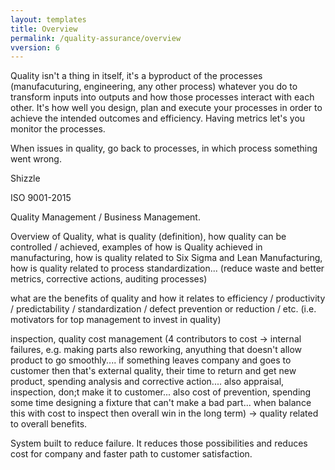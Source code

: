 ```yaml
---
layout: templates
title: Overview
permalink: /quality-assurance/overview
vversion: 6
---
```


Quality isn't a thing in itself, it's a byproduct of the processes (manufacuturing, engineering, any other process) whatever you do to transform inputs into outputs and how those processes interact with each other. It's how well you design, plan and execute your processes in order to achieve the intended outcomes and efficiency. Having metrics let's you monitor the processes.

When issues in quality, go back to processes, in which process something went wrong.

Shizzle

ISO 9001-2015

Quality Management / Business Management.


Overview of Quality, what is quality (definition), how quality can be controlled / achieved, examples of how is Quality achieved in manufacturing, how is quality related to Six Sigma and Lean Manufacturing, how is quality related to process standardization... (reduce waste and better metrics, corrective actions, auditing processes)

what are the benefits of quality and how it relates to efficiency / productivity / predictability / standardization / defect prevention or reduction / etc. (i.e. motivators for top management to invest in quality)

inspection, quality cost management (4 contributors to cost -> internal failures, e.g. making parts also reworking, anyuthing that doesn't allow product to go smoothly.... if something leaves company and goes to customer then that's external quality, their time to return and get new product, spending analysis and corrective action.... also appraisal, inspection, don;t make it to customer... also cost of prevention, spending some time designing a fixture that can't make a bad part... when balance this with cost to inspect then overall win in the long term) -> quality related to overall benefits. 

System built to reduce failure. It reduces those possibilities and reduces cost for company and faster path to customer satisfaction. 
